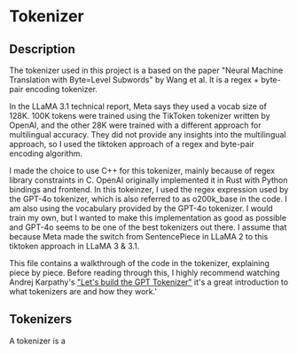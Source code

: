 # Tokenizer

## Description
The tokenizer used in this project is a based on the paper "Neural Machine Translation with Byte=Level Subwords" by Wang et al. It is a regex + byte-pair encoding tokenizer.

In the LLaMA 3.1 technical report, Meta says they used a vocab size of 128K. 100K tokens were trained using the TikToken tokenizer written by OpenAI, and the other 28K were trained with a different approach for multilingual accuracy. They did not provide any insights into the multilingual approach, so I used the tiktoken approach of a regex and byte-pair encoding algorithm.

I made the choice to use C++ for this tokenizer, mainly because of regex library constraints in C. OpenAI originally implemented it in Rust with Python bindings and frontend. In this tokeinzer, I used the regex expression used by the GPT-4o tokenizer, which is also referred to as o200k_base in the code. I am also using the vocabulary provided by the GPT-4o tokenizer. I would train my own, but I wanted to make this implementation as good as possible and GPT-4o seems to be one of the best tokenizers out there. I assume that because Meta made the switch from SentencePiece in LLaMA 2 to this tiktoken approach in LLaMA 3 & 3.1.

This file contains a walkthrough of the code in the tokenizer, explaining piece by piece. Before reading through this, I highly recommend watching Andrej Karpathy's ["Let's build the GPT Tokenizer"](https://youtu.be/zduSFxRajkE?si=O4DB8YQ51MRv_OtD) it's a great introduction to what tokenizers are and how they work.'

## Tokenizers
A tokenizer is a 

